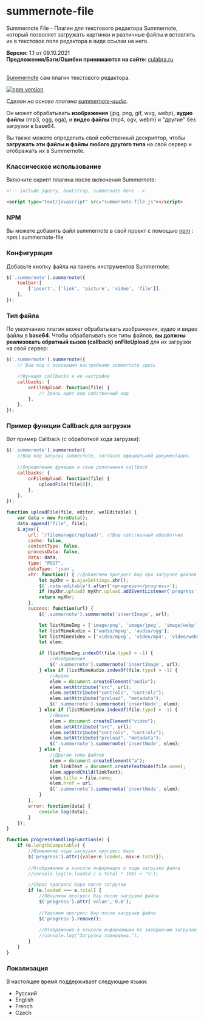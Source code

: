 # summernote-file

Summernote File - Плагин для текстового редактора Summernote, который позволяет загружать картинки и различные файлы и вставлять их в текстовое поле редактора в виде ссылки на него. 

<b>Версия:</b> 1.1 от 09.10.2021<br>
<b>Предложения/Баги/Ошибки принимаются на сайте: </b> [culabra.ru](https://culabra.ru/)<br><br>



[Summernote](https://summernote.org/) сам плагин текстового редактора.

[![npm version](https://badge.fury.io/js/summernote-file.svg)](https://badge.fury.io/js/summernote-file)

_Сделан на основе плагина [summernote-audio](https://github.com/taalendigitaal/summernote-audio)._

Он может обрабатывать **изображения** (jpg, png, gif, wvg, webp), **аудио файлы** (mp3, ogg, oga), и **видео файлы** (mp4, ogv, webm) и "другие" без загрузки в base64.

Вы также можете определить свой собственный дескриптор, чтобы  **загружать эти файлы и файлы любого другого типа** на свой сервер и отображать их в Summernote.

### Классическое использование

Включите скрипт плагина после включения Summernote:

```html
<!-- include jquery, bootstrap, summernote here -->

<script type="text/javascript" src="summernote-file.js"></script>
```

### NPM

Вы можете добавить файл summernote в свой проект с помощью [npm](https://www.npmjs.com/) : npm i summernote-file


### Конфигурация

Добавьте кнопку файла на панель инструментов Summernote:

```javascript
$('.summernote').summernote({
    toolbar:[
        ['insert', ['link', 'picture', 'video', 'file']],
    ],
});
```

### Тип файла

По умолчанию плагин может обрабатывать изображения, аудио и видео файлы в **base64**. 
Чтобы обрабатывать все типы файлов, **вы должны реализовать обратный вызов (callback) onFileUpload** для их загрузки на свой сервер:


```javascript
$('.summernote').summernote({
    // Ваш код с основными настройками summernote здесь

    //Функция callbacks и ее настройки
    callbacks: {
        onFileUpload: function(file) {
            // Здесь идет ваш собственный код 
        },
    },
});
```

### Пример функции Callback для загрузки 

Вот пример Callback (с обработкой хода загрузки):


```javascript
$('.summernote').summernote({
    //Ваш код запуска summernote, согласно официальной документации.
    
    //Определение функции и свои дополнения callback
    callbacks: {
        onFileUpload: function(file) {
            uploadFile(file[0]);
        },
    },
});

function uploadFile(file, editor, welEditable) {
    var data = new FormData();
    data.append("file", file);
    $.ajax({
        url: '/filemanager/upload/', //Ваш собственный обработчик
        cache: false,
        contentType: false,
        processData: false,
        data: data,
        type: "POST",
		dataType: 'json',
		xhr: function() { //Добавляем прогресс бар при загрузке файлов
            let myXhr = $.ajaxSettings.xhr();
			$('.note-editable').after('<progress></progress>');
            if (myXhr.upload) myXhr.upload.addEventListener('progress', progressHandlingFunction, false);
            return myXhr;
        },
        success: function(url) {
			$('.summernote').summernote('insertImage', url);

			let listMimeImg = ['image/png', 'image/jpeg', 'image/webp', 'image/gif', 'image/svg'];
			let listMimeAudio = ['audio/mpeg', 'audio/ogg'];
			let listMimeVideo = ['video/mpeg', 'video/mp4', 'video/webm'];
			let elem;

			if (listMimeImg.indexOf(file.type) > -1) {
				//Изображения
				$('.summernote').summernote('insertImage', url);
			} else if (listMimeAudio.indexOf(file.type) > -1) {
				//Аудио
				elem = document.createElement("audio");
				elem.setAttribute("src", url);
				elem.setAttribute("controls", "controls");
				elem.setAttribute("preload", "metadata");
				$('.summernote').summernote('insertNode', elem);
			} else if (listMimeVideo.indexOf(file.type) > -1) {
				//Видео
				elem = document.createElement("video");
				elem.setAttribute("src", url);
				elem.setAttribute("controls", "controls");
				elem.setAttribute("preload", "metadata");
				$('.summernote').summernote('insertNode', elem);
			} else {
				//Другие типы файлов
				elem = document.createElement("a");
				let linkText = document.createTextNode(file.name);
				elem.appendChild(linkText);
				elem.title = file.name;
				elem.href = url;
				$('.summernote').summernote('insertNode', elem);
			}
		},
        error: function(data) {
            console.log(data);
        }
    });
}

function progressHandlingFunction(e) {
    if (e.lengthComputable) {
        //Изменение хода загрузки прогресс бара
		$('progress').attr({value:e.loaded, max:e.total});
    
        //Отображение в консоли информации о ходе загрузки файла
        //console.log((e.loaded / e.total * 100) + '%');

        //Сброс прогресс бара после загрузки
        if (e.loaded === e.total) {
            //Обнуляем прогресс бар после загрузки файла
			$('progress').attr('value','0.0');
    
            //Удаляем прогресс бар после загрузки файла
			$('progress').remove();
    
            //Отображение в консоли информамции по завершению загрузки
            //console.log("Загрузка завершена.");
        }
    }
}

```

### Локализация

В настоящее время поддерживает следующие языки:
* Русский
* English
* French
* Czech
